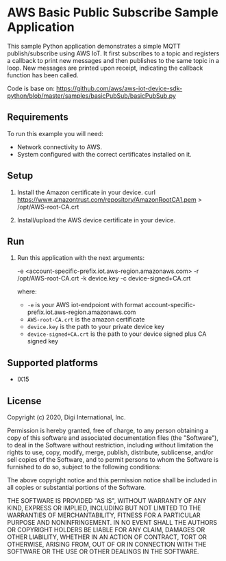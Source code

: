 AWS Basic Public Subscribe Sample Application
=============================================

This sample Python application demonstrates a simple MQTT publish/subscribe
using AWS IoT. It first subscribes to a topic and registers a callback to print
new messages and then publishes to the same topic in a loop. New messages are
printed upon receipt, indicating the callback function has been called.

Code is base on:
https://github.com/aws/aws-iot-device-sdk-python/blob/master/samples/basicPubSub/basicPubSub.py

Requirements
------------
To run this example you will need:

* Network connectivity to AWS.
* System configured with the correct certificates installed on it.

Setup
-----
1. Install the Amazon certificate in your device.
    curl https://www.amazontrust.com/repository/AmazonRootCA1.pem > /opt/AWS-root-CA.crt

2. Install/upload the AWS device certificate in your device.

Run
---
1. Run this application with the next arguments:

    -e  <account-specific-prefix.iot.aws-region.amazonaws.com> -r /opt/AWS-root-CA.crt  -k device.key  -c device-signed+CA.crt

    where:

    - `-e` is your AWS iot-endpoiont with format account-specific-prefix.iot.aws-region.amazonaws.com
    - `AWS-root-CA.crt` is the amazon certificate
    - `device.key` is the path to your private device key
    - `device-signed+CA.crt` is the path to your device signed plus CA signed key

Supported platforms
-------------------
* IX15

License
-------
Copyright (c) 2020, Digi International, Inc.

Permission is hereby granted, free of charge, to any person obtaining a copy
of this software and associated documentation files (the "Software"), to deal
in the Software without restriction, including without limitation the rights
to use, copy, modify, merge, publish, distribute, sublicense, and/or sell
copies of the Software, and to permit persons to whom the Software is
furnished to do so, subject to the following conditions:

The above copyright notice and this permission notice shall be included in all
copies or substantial portions of the Software.

THE SOFTWARE IS PROVIDED "AS IS", WITHOUT WARRANTY OF ANY KIND, EXPRESS OR
IMPLIED, INCLUDING BUT NOT LIMITED TO THE WARRANTIES OF MERCHANTABILITY,
FITNESS FOR A PARTICULAR PURPOSE AND NONINFRINGEMENT. IN NO EVENT SHALL THE
AUTHORS OR COPYRIGHT HOLDERS BE LIABLE FOR ANY CLAIM, DAMAGES OR OTHER
LIABILITY, WHETHER IN AN ACTION OF CONTRACT, TORT OR OTHERWISE, ARISING FROM,
OUT OF OR IN CONNECTION WITH THE SOFTWARE OR THE USE OR OTHER DEALINGS IN THE
SOFTWARE.
